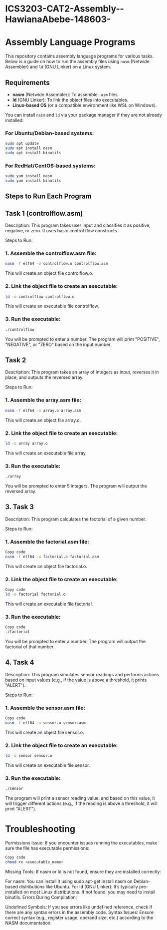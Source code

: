 # ICS3203-CAT2-Assembly--HawianaAbebe-148603-

# Assembly Language Programs

This repository contains assembly language programs for various tasks. Below is a guide on how to run the assembly files using `nasm` (Netwide Assembler) and `ld` (GNU Linker) on a Linux system.

## Requirements

- **nasm** (Netwide Assembler): To assemble `.asm` files.
- **ld** (GNU Linker): To link the object files into executables.
- **Linux-based OS** (or a compatible environment like WSL on Windows).

You can install `nasm` and `ld` via your package manager if they are not already installed:

### For Ubuntu/Debian-based systems:
```bash
sudo apt update
sudo apt install nasm
sudo apt install binutils
```

### For RedHat/CentOS-based systems:
```bash
sudo yum install nasm
sudo yum install binutils
```


## Steps to Run Each Program

## Task 1 (controlflow.asm)

Description:
This program takes user input and classifies it as positive, negative, or zero. It uses basic control flow constructs.

Steps to Run:
### 1. Assemble the controlflow.asm file:

```bash
nasm -f elf64 -o controlflow.o controlflow.asm
```
This will create an object file controlflow.o.

### 2. Link the object file to create an executable:

```bash
ld -o controlflow controlflow.o
```
This will create an executable file controlflow.

### 3. Run the executable:

```bash
./controlflow
```
You will be prompted to enter a number. The program will print "POSITIVE", "NEGATIVE", or "ZERO" based on the input number.

## Task 2
Description:
This program takes an array of integers as input, reverses it in place, and outputs the reversed array.

Steps to Run:
### 1. Assemble the array.asm file:

```bash
nasm -f elf64 -o array.o array.asm
```
This will create an object file array.o.

### 2. Link the object file to create an executable:

```bash
ld -o array array.o
```
This will create an executable file array.

### 3. Run the executable:

```bash
./array
```
You will be prompted to enter 5 integers. The program will output the reversed array.

## 3. Task 3
Description:
This program calculates the factorial of a given number.

Steps to Run:
### 1. Assemble the factorial.asm file:

```bash
Copy code
nasm -f elf64 -o factorial.o factorial.asm
```
This will create an object file factorial.o.

### 2. Link the object file to create an executable:

```bash
Copy code
ld -o factorial factorial.o
```
This will create an executable file factorial.

### 3. Run the executable:

```bash
Copy code
./factorial
```
You will be prompted to enter a number. The program will output the factorial of that number.

## 4. Task 4
Description:
This program simulates sensor readings and performs actions based on input values (e.g., if the value is above a threshold, it prints "ALERT").

Steps to Run:
### 1. Assemble the sensor.asm file:

```bash
Copy code
nasm -f elf64 -o sensor.o sensor.asm
```
This will create an object file sensor.o.

### 2. Link the object file to create an executable:

```bash
ld -o sensor sensor.o
```
This will create an executable file sensor.

### 3. Run the executable:

```bash
./sensor
```
The program will print a sensor reading value, and based on this value, it will trigger different actions (e.g., if the reading is above a threshold, it will print "ALERT").

# Troubleshooting
Permissions Issue: If you encounter issues running the executables, make sure the file has executable permissions:

```bash
Copy code
chmod +x <executable_name>
```
Missing Tools: If nasm or ld is not found, ensure they are installed correctly:

For nasm: You can install it using sudo apt-get install nasm on Debian-based distributions like Ubuntu.
For ld (GNU Linker): It’s typically pre-installed on most Linux distributions. If not found, you may need to install binutils.
Errors During Compilation:

Undefined Symbols: If you see errors like undefined reference, check if there are any syntax errors in the assembly code.
Syntax Issues: Ensure correct syntax (e.g., register usage, operand size, etc.) according to the NASM documentation.
